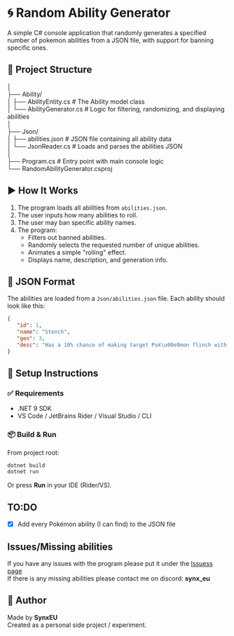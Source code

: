 # 🌀 Random Ability Generator

A simple C# console application that randomly generates a specified number of pokemon abilities from a JSON file, with support for banning specific ones.

## 📁 Project Structure

│ \
├── Ability/ \
│ ├── AbilityEntity.cs # The Ability model class \
│ └── AbilityGenerator.cs # Logic for filtering, randomizing, and displaying abilities \
│ \
├── Json/ \
│ ├── abilities.json # JSON file containing all ability data \
│ └── JsonReader.cs # Loads and parses the abilities JSON \
│ \
├── Program.cs # Entry point with main console logic \
└── RandomAbilityGenerator.csproj

## ▶️ How It Works

1. The program loads all abilities from `abilities.json`.
2. The user inputs how many abilities to roll.
3. The user may ban specific ability names.
4. The program:
   - Filters out banned abilities.
   - Randomly selects the requested number of unique abilities.
   - Animates a simple "rolling" effect.
   - Displays name, description, and generation info.

## 💾 JSON Format

The abilities are loaded from a `Json/abilities.json` file. Each ability should look like this:

```json
{
   "id": 1,
   "name": "Stench",
   "gen": 3,
   "desc": "Has a 10% chance of making target Pok\u00e9mon flinch with each hit."
}
```

## 🔧 Setup Instructions
### ✅ Requirements
- .NET 9 SDK
- VS Code / JetBrains Rider / Visual Studio / CLI

### 📦 Build & Run
From project root:
```sh
dotnet build
dotnet run
```
Or press **Run** in your IDE (Rider/VS).

## TO:DO
- [x] Add every Pokémon ability (I can find) to the JSON file

## Issues/Missing abilities
If you have any issues with the program please put it under the [Issuess page](https://github.com/SynxEU/Poke-Ability-Gen/issues) \
If there is any missing abilities please contact me on discord: **synx_eu**

## 🙋 Author
Made by **SynxEU** \
Created as a personal side project / experiment.
